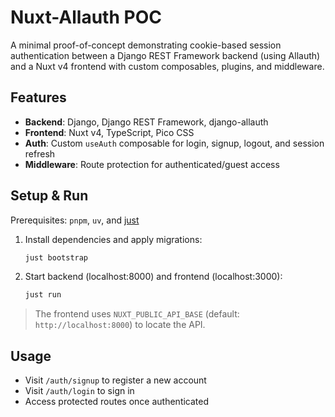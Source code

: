 # Nuxt-Allauth POC

A minimal proof-of-concept demonstrating cookie-based session authentication between a Django REST Framework backend (using Allauth) and a Nuxt v4 frontend with custom composables, plugins, and middleware.

## Features

- **Backend**: Django, Django REST Framework, django-allauth
- **Frontend**: Nuxt v4, TypeScript, Pico CSS
- **Auth**: Custom `useAuth` composable for login, signup, logout, and session refresh
- **Middleware**: Route protection for authenticated/guest access

## Setup & Run

Prerequisites: `pnpm`, `uv`, and [just](https://github.com/casey/just)

1. Install dependencies and apply migrations:
   ```bash
   just bootstrap
   ```
2. Start backend (localhost:8000) and frontend (localhost:3000):
   ```bash
   just run
   ```

> The frontend uses `NUXT_PUBLIC_API_BASE` (default: `http://localhost:8000`) to locate the API.

## Usage

- Visit `/auth/signup` to register a new account
- Visit `/auth/login` to sign in
- Access protected routes once authenticated
